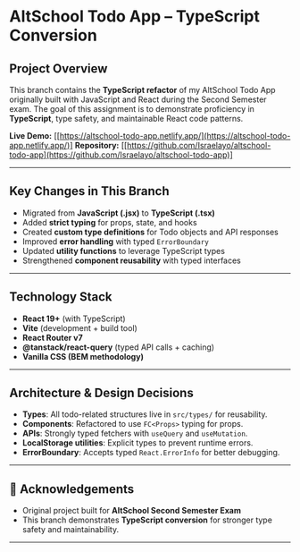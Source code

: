 # AltSchool Todo App – TypeScript Conversion

## Project Overview

This branch contains the **TypeScript refactor** of my AltSchool Todo App originally built with JavaScript and React during the Second Semester exam.
The goal of this assignment is to demonstrate proficiency in **TypeScript**, type safety, and maintainable React code patterns.

**Live Demo:** \[[https://altschool-todo-app.netlify.app/](https://altschool-todo-app.netlify.app/)]
**Repository:** \[[https://github.com/Israelayo/altschool-todo-app](https://github.com/Israelayo/altschool-todo-app)]

---

## Key Changes in This Branch

* Migrated from **JavaScript (.jsx)** to **TypeScript (.tsx)**
* Added **strict typing** for props, state, and hooks
* Created **custom type definitions** for Todo objects and API responses
* Improved **error handling** with typed `ErrorBoundary`
* Updated **utility functions** to leverage TypeScript types
* Strengthened **component reusability** with typed interfaces

---

## Technology Stack

* **React 19+** (with TypeScript)
* **Vite** (development + build tool)
* **React Router v7**
* **@tanstack/react-query** (typed API calls + caching)
* **Vanilla CSS (BEM methodology)**

---

## Architecture & Design Decisions

* **Types**: All todo-related structures live in `src/types/` for reusability.
* **Components**: Refactored to use `FC<Props>` typing for props.
* **APIs**: Strongly typed fetchers with `useQuery` and `useMutation`.
* **LocalStorage utilities**: Explicit types to prevent runtime errors.
* **ErrorBoundary**: Accepts typed `React.ErrorInfo` for better debugging.

---

## 🙏 Acknowledgements

* Original project built for **AltSchool Second Semester Exam**
* This branch demonstrates **TypeScript conversion** for stronger type safety and maintainability.

---
